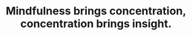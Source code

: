 ---
title: Mindfulness brings concentration, concentration brings insight.
tags: mindfulness buddhism inspection
---